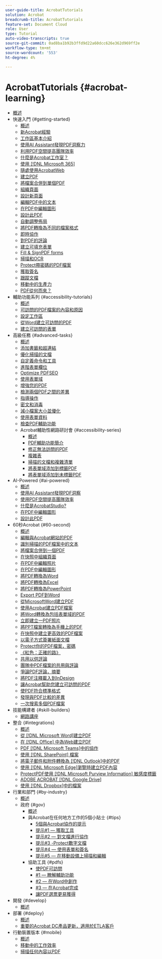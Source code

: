```yaml
---
user-guide-title: AcrobatTutorials
solution: Acrobat
breadcrumb-title: AcrobatTutorials
feature-set: Document Cloud
role: User
type: Tutorial
auto-video-transcripts: true
source-git-commit: 0ad8ba1b92b3ffd9d22a60dcc626e362d969ff2e
workflow-type: tm+mt
source-wordcount: '553'
ht-degree: 4%

---
```



# AcrobatTutorials {#acrobat-learning}

+ [概述](overview.md)
+ 快速入門 {#getting-started}
   + [概述](getting-started/getting-started-overview.md)
   + [新Acrobat經驗](getting-started/new-workspace.md)
   + [工作區基本介紹](getting-started/get-to-know-the-acrobat-dc-interface.md)
   + [使用AI Assistant發現PDF洞察力](getting-started/ai-assistant.md)
   + [利用PDF空間提高團隊效率](getting-started/pdf-spaces-legal.md)
   + [什麼是Acrobat工作室？](getting-started/acrobat-studio.md)
   + [使用 [!DNL Microsoft 365]](https://experienceleague.adobe.com/docs/document-cloud-learn/acrobat-learning/integrations/integrate-overview.html#microsoft)
   + [隨處使用AcrobatWeb](getting-started/acrobatweb.md)
   + [建立PDF](getting-started/create-pdf.md)
   + [將檔案合併到單個PDF](getting-started/combine-to-pdf.md)
   + [組織頁面](getting-started/organize.md)
   + [設計新頁面](getting-started/add-custom-page.md)
   + [編輯PDF中的文本](getting-started/edit-pdf.md)
   + [在PDF中編輯圖形](getting-started/edit-graphics.md)
   + [設計此PDF](getting-started/stylize-this-pdf.md)
   + [自動調整佈局](getting-started/auto-adjust-layout.md)
   + [將PDF轉換為不同的檔案格式](getting-started/export-pdf.md)
   + [即時協作](getting-started/collaborate.md)
   + [對PDF的評論](getting-started/comment-on-pdf-files.md)
   + [建立可填充表單](getting-started/create-fillable-forms.md)
   + [Fill &amp; SignPDF forms](getting-started/fill-and-sign.md)
   + [掃描和OCR](getting-started/scan-and-ocr.md)
   + [Protect帶密碼的PDF檔案](getting-started/password-protect.md)
   + [獲取簽名](getting-started/signatures.md)
   + [跟蹤文檔](getting-started/track.md)
   + [移動中的生產力](getting-started/productivity.md)
   + [PDF從何而來？](getting-started/where-do-pdfs-come-from.md)
+ 輔助功能系列 {#accessibility-tutorials}
   + [概述](accessibility-series/accessibility-overview.md)
   + [可訪問的PDF檔案的內容和原因](accessibility-series/what-why-accessible-pdf.md)
   + [設定工作區](accessibility-series/set-up-workspace.md)
   + [從Word建立可訪問的PDF](accessibility-series/create-accessible-from-word.md)
   + [建立可訪問的表單](accessibility-series/create-accessible-forms.md)
+ 高級任務 {#advanced-tasks}
   + [概述](advanced-tasks/advanced-tasks-overview.md)
   + [添加書籤和超連結](advanced-tasks/bookmarks.md)
   + [優化掃描的文檔](advanced-tasks/optimizescan.md)
   + [自定義命令和工具](advanced-tasks/custom.md)
   + [進階表單欄位](advanced-tasks/advancedforms.md)
   + [Optimize PDFSEO](advanced-tasks/optimizeseo.md)
   + [使用表單域](advanced-tasks/workforms.md)
   + [增強您的PDF](advanced-tasks/enhance.md)
   + [檢測兩個PDF之間的差異](advanced-tasks/compare.md)
   + [指導操作](advanced-tasks/action.md)
   + [密文和消毒](advanced-tasks/redact.md)
   + [減小檔案大小並優化](advanced-tasks/reduce.md)
   + [使用表單資料](advanced-tasks/formdata.md)
   + [檢查PDF輔助功能](advanced-tasks/accessibility.md)
   + Acrobat輔助性網路研討會 {#accessibility-series}
      + [概述](advanced-tasks/accessibility-series.md)
      + [PDF輔助功能簡介](advanced-tasks/accessibilitysession1.md)
      + [修正無法訪問的PDF](advanced-tasks/accessibilitysession2.md)
      + [複雜表](advanced-tasks/accessibilitysession3.md)
      + [掃描的文檔和複雜清單](advanced-tasks/accessibilitysession4.md)
      + [將表單域添加到標籤PDF](advanced-tasks/accessibilitysession5.md)
      + [將表單域添加到未標籤PDF](advanced-tasks/accessibilitysession6.md)
+ AI-Powered {#ai-powered}
   + [概述](ai-powered/ai-overview.md)
   + [使用AI Assistant發現PDF洞察](https://experienceleague.adobe.com/en/docs/document-cloud-learn/acrobat-learning/getting-started/ai-assistant)
   + [使用PDF空間提高團隊效率](https://experienceleague.adobe.com/en/docs/document-cloud-learn/acrobat-learning/getting-started/pdf-spaces-legal)
   + [什麼是AcrobatStudio?](https://experienceleague.adobe.com/en/docs/document-cloud-learn/acrobat-learning/getting-started/acrobat-studio)
   + [在PDF中編輯圖形](https://experienceleague.adobe.com/en/docs/document-cloud-learn/acrobat-learning/getting-started/edit-graphics)
   + [設計此PDF](https://experienceleague.adobe.com/en/docs/document-cloud-learn/acrobat-learning/getting-started/stylize-this-pdf)
+ 60秒Acrobat {#60-second}
   + [概述](60-second/60-second-overview.md)
   + [編輯與Acrobat網站的PDF](60-second/edit.md)
   + [識別掃描的PDF檔案中的文本](60-second/textrecognition.md)
   + [將檔案合併到一個PDF](60-second/combine-to-one-pdf.md)
   + [在快照中組織頁面](60-second/organize.md)
   + [在PDF中編輯照片](60-second/editphoto.md)
   + [在PDF中編輯圖形](60-second/editgraphic.md)
   + [將PDF轉換為Word](60-second/convert-pdf-word.md)
   + [將PDF轉換為Excel](60-second/convert-pdf-excel.md)
   + [將PDF轉換為PowerPoint](60-second/convert-pdf-powerpoint.md)
   + [Export PDF到Word](60-second/exportwordphone.md)
   + [從MicrosoftWord建立PDF](60-second/word-to-pdf.md)
   + [使用Acrobat建立PDF檔案](60-second/create-from-acrobat.md)
   + [將Word轉換為包括表單域的PDF](60-second/wordform.md)
   + [立即建立一PDF照片](60-second/photo.md)
   + [將PPT檔案轉換為手機上的PDF](60-second/phone.md)
   + [在快照中建立更高效的PDF檔案](60-second/optimize.md)
   + [以電子方式簽署紙面文檔](60-second/sign.md)
   + [Protect你的PDF檔案，密碼](60-second/protect.md)
   + [《紅色：正確的路》](60-second/redaction.md)
   + [共用以供評論](60-second/share-comment.md)
   + [團隊中PDF檔案的共用與評論](60-second/share-comment-teams.md)
   + [爭論PDF評論，摘要](60-second/summarize-comments.md)
   + [將PDF注釋載入到InDesign](60-second/indesign.md)
   + [讓Acrobat幫助您建立可訪問的PDF](60-second/accessible.md)
   + [使PDF符合標準格式](60-second/conform.md)
   + [發現與PDF比較的差異](60-second/compare.md)
   + [一次搜索多個PDF檔案](60-second/search.md)
+ 技能構建者 {#skill-builders}
   + [網路講座](skill-builder/skill-builder-webinars.md)
+ 整合 {#integrations}
   + [概述](integrate/integrate-overview.md)
   + [從 [!DNL Microsoft Word]建立PDF](integrate/createfromword.md)
   + [在 [!DNL Office] 中為Web建立PDF](integrate/createofficeweb.md)
   + [PDF [!DNL Microsoft Teams]中的協作](integrate/acrobatandteams.md)
   + [使用 [!DNL SharePoint] 檔案](integrate/acrobatandsp.md)
   + [將電子郵件和附件轉換為 [!DNL Outlook]中的PDF](integrate/outlook.md)
   + [使用 [!DNL Microsoft Edge]瀏覽時建立PDF內容](integrate/edge.md)
   + [ProtectPDF使用 [!DNL Microsoft Purview Information] 敏感度標籤](integrate/microsoftsensitivitylabels.md)
   + [ADOBE ACROBAT [!DNL Google Drive]](integrate/acrobatandgoogle.md)
   + [使用 [!DNL Dropbox]中的檔案](integrate/acrobat-dropbox.md)
+ 行業和部門 {#by-industry}
   + [概述](industry/industry-overview.md)
   + 政府 {#gov}
      + [概述](industry/gov/gov-overview.md)
      + 與Acrobat在任何地方工作的5個小貼士 {#tips}
         + [5個與Acrobat協作的提示](industry/gov/5-tips-for-working-anywhere-with-acrobat-dc-for-government.md)
         + [提示#1 — 獲取工具](industry/gov/get-your-tools.md)
         + [提示#2 — 對文檔進行協作](industry/gov/collaborate-on-documents.md)
         + [提示#3 -Protect數字文檔](industry/gov/protect-digital-documents.md)
         + [提示#4 — 使用表單和簽名](industry/gov/work-with-forms-and-signatures.md)
         + [提示#5 — 在移動設備上掃描和編輯](industry/gov/scan-and-edit-on-mobile.md)
      + 協助工具 {#pdfs}
         + [使PDF可訪問](industry/gov/making-pdfs-accessible.md)
         + [#1 — 瞭解輔助功能](industry/gov/understanding-accessibility.md)
         + [#2 — 在Word中創作](industry/gov/authoring-in-word.md)
         + [#3 — 在Acrobat完成](industry/gov/finishing-in-acrobat.md)
         + [讓PDF選票更易獲得](industry/gov/making-pdf-ballots-accessible.md)
+ 開發 {#develop}
   + [概述](develop/develop-overview.md)
+ 部署 {#deploy}
   + [概述](deploy/deploy-overview.md)
   + [重要的Acrobat DC產品更新，適用於ETLA客戶](deploy/signentitlementchanges.md)
+ 行動裝置版本 {#mobile}
   + [概述](mobile/mobile-overview.md)
   + [移動中的工作效率](https://experienceleague.adobe.com/docs/document-cloud-learn/acrobat-learning/getting-started/productivity.html)
   + [掃描任何內容以PDF](mobile/scan-mobile-app.md)
